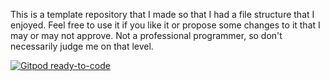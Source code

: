 This is a template repository that I made so that I had
a file structure that I enjoyed. Feel free to use it if 
you like it or propose some changes to it that I may or 
may not approve. Not a professional programmer, so don't
necessarily judge me on that level. 

[![Gitpod ready-to-code](https://gitpod.io/button/open-in-gitpod.svg)](https://gitpod.io/#https://github.com/GuilianCD/electric-dongle)